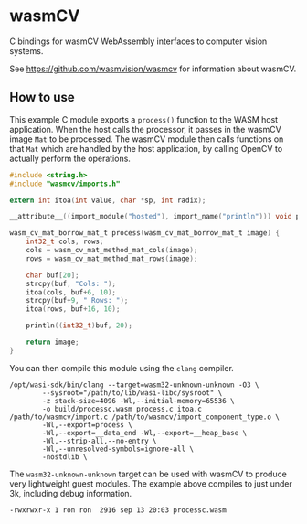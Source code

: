 # wasmCV

C bindings for wasmCV WebAssembly interfaces to computer vision systems.

See https://github.com/wasmvision/wasmcv for information about wasmCV.

## How to use

This example C module exports a `process()` function to the WASM host application. When the host calls the processor, it passes in the wasmCV image `Mat` to be processed. The wasmCV module then calls functions on that `Mat` which are handled by the host application, by calling OpenCV to actually perform the operations.

```c
#include <string.h>
#include "wasmcv/imports.h"

extern int itoa(int value, char *sp, int radix);

__attribute__((import_module("hosted"), import_name("println"))) void println(int32_t str, int32_t len);

wasm_cv_mat_borrow_mat_t process(wasm_cv_mat_borrow_mat_t image) {
    int32_t cols, rows;
    cols = wasm_cv_mat_method_mat_cols(image);
    rows = wasm_cv_mat_method_mat_rows(image);

    char buf[20];
    strcpy(buf, "Cols: ");
    itoa(cols, buf+6, 10);
    strcpy(buf+9, " Rows: ");
    itoa(rows, buf+16, 10);

    println((int32_t)buf, 20);

    return image;
}
```

You can then compile this module using the `clang` compiler.

```shell
/opt/wasi-sdk/bin/clang --target=wasm32-unknown-unknown -O3 \
        --sysroot="/path/to/lib/wasi-libc/sysroot" \
        -z stack-size=4096 -Wl,--initial-memory=65536 \
        -o build/processc.wasm process.c itoa.c /path/to/wasmcv/import.c /path/to/wasmcv/import_component_type.o \
        -Wl,--export=process \
        -Wl,--export=__data_end -Wl,--export=__heap_base \
        -Wl,--strip-all,--no-entry \
        -Wl,--unresolved-symbols=ignore-all \
        -nostdlib \
```

The `wasm32-unknown-unknown` target can be used with wasmCV to produce very lightweight guest modules. The example above compiles to just under 3k, including debug information.

```shell
-rwxrwxr-x 1 ron ron  2916 sep 13 20:03 processc.wasm
```
